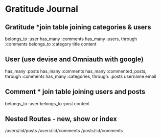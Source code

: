 # Gratitude Journal

## Gratitude *join table joining categories & users

belongs_to :user
has_many :comments
has_many :users, through :comments
belongs_to :category
title
content

## User (use devise and Omniauth with google)

has_many :posts
has_many :comments
has_many :commented_posts, through :comments
has_many :categories, through: :posts
username
email

## Comment * join table joining users and posts
belongs_to :user
belongs_to :post
content

## Nested Routes - new, show or index

/users/:id/posts
/users/:id/comments
/posts/:id/comments


<!--## Categories

name
has_many :posts
has_many :users, through: :posts -->